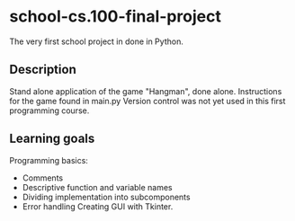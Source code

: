 # school-cs.100-final-project
The very first school project in done in Python.
## Description
Stand alone application of the game "Hangman", done alone.
Instructions for the game found in main.py
Version control was not yet used in this first programming course.

## Learning goals
Programming basics:
  - Comments
  - Descriptive function and variable names
  - Dividing implementation into subcomponents
  - Error handling
Creating GUI with Tkinter.


